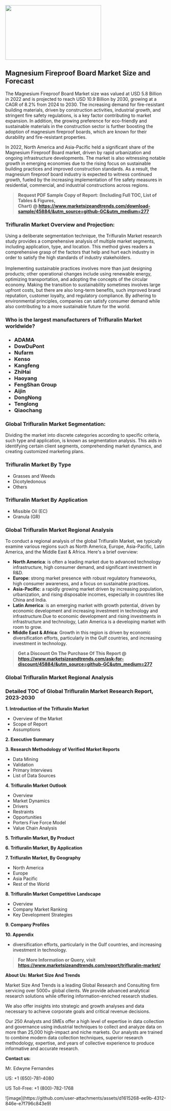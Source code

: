 <p><img class="alignnone size-medium wp-image-20088" src="https://ffe5etoiles.com/wp-content/uploads/2024/12/MST1-300x171.png" alt="" width="300" height="171" /></p><h2>Magnesium Fireproof Board Market Size and Forecast</h2><p>The Magnesium Fireproof Board Market size was valued at USD 5.8 Billion in 2022 and is projected to reach USD 10.9 Billion by 2030, growing at a CAGR of 8.2% from 2024 to 2030. The increasing demand for fire-resistant building materials, driven by construction activities, industrial growth, and stringent fire safety regulations, is a key factor contributing to market expansion. In addition, the growing preference for eco-friendly and sustainable materials in the construction sector is further boosting the adoption of magnesium fireproof boards, which are known for their durability and fire-resistant properties.</p><p>In 2022, North America and Asia-Pacific held a significant share of the Magnesium Fireproof Board market, driven by rapid urbanization and ongoing infrastructure developments. The market is also witnessing notable growth in emerging economies due to the rising focus on sustainable building practices and improved construction standards. As a result, the magnesium fireproof board industry is expected to witness continued growth, fueled by the increasing implementation of fire safety measures in residential, commercial, and industrial constructions across regions.</p></p><blockquote id="" class=""><strong>Request PDF Sample Copy of Report: (Including Full TOC, List of Tables &amp; Figures, Chart)&nbsp;@&nbsp;<strong><a href="https://www.marketsizeandtrends.com/download-sample/45884/&utm_source=github-GC&utm_medium=277" target="_blank">https://www.marketsizeandtrends.com/download-sample/45884/&utm_source=github-GC&utm_medium=277</a></strong></strong></blockquote><h3 id="" class="">Trifluralin Market&nbsp;Overview and Projection:</h3><p id="" class="">Using a deliberate segmentation technique, the Trifluralin Market research study provides a comprehensive analysis of multiple market segments, including application, type, and location. This method gives readers a comprehensive grasp of the factors that help and hurt each industry in order to satisfy the high standards of industry stakeholders. <br /> <br />Implementing sustainable practices involves more than just designing products; other operational changes include using renewable energy, optimizing transportation, and adopting the concepts of the circular economy. Making the transition to sustainability sometimes involves large upfront costs, but there are also long-term benefits, such improved brand reputation, customer loyalty, and regulatory compliance. By adhering to environmental principles, companies can satisfy consumer demand while also contributing to a more sustainable future for the world.</p><h3 id="" class="">Who is the largest manufacturers of&nbsp;Trifluralin Market worldwide?</h3><h3 class=""><p><ul><li>ADAMA </li><li> DowDuPont </li><li> Nufarm </li><li> Kenso </li><li> Kangfeng </li><li> ZhiHai </li><li> Haoyang </li><li> FengShan Group </li><li> Aijin </li><li> DongNong </li><li> Tenglong </li><li> Qiaochang</li></ul></p></h3><h3 id="" class="">Global&nbsp;Trifluralin Market Segmentation:</h3><p id="" class="">Dividing the market into discrete categories according to specific criteria, such type and application, is known as segmentation analysis. This aids in identifying certain client segments, comprehending market dynamics, and creating customized marketing plans.</p><h3 id="" class="">Trifluralin Market&nbsp;By Type</h3><p><p><ul><li>Grasses and Weeds</li><li> Dicotyledonous</li><li> Others</p></li></ul></p></p><h3 id="" class="">Trifluralin Market&nbsp;By Application</h3><p class=""><p><ul><li>Missible Oil (EC)</li><li> Granula (GR)</li></ul></p></p><h3 id="" class="">Global Trifluralin Market Regional Analysis</h3><p id="" class="">To conduct a regional analysis of the global Trifluralin Market, we typically examine various regions such as North America, Europe, Asia-Pacific, Latin America, and the Middle East &amp; Africa. Here's a brief overview:</p><ul><li><strong>North America</strong>: is often a leading market due to advanced technology infrastructure, high consumer demand, and significant investment in R&amp;D.</li><li><strong>Europe</strong>: strong market presence with robust regulatory frameworks, high consumer awareness, and a focus on sustainable practices.</li><li><strong>Asia-Pacific</strong>: a rapidly growing market driven by increasing population, urbanization, and rising disposable incomes, especially in countries like China and India.</li><li><strong>Latin America</strong>: is an emerging market with growth potential, driven by economic development and increasing investment in technology and infrastructure.Due to economic development and rising investments in infrastructure and technology, Latin America is a developing market with room to grow.</li><li><strong>Middle East &amp; Africa</strong>: Growth in this region is driven by economic diversification efforts, particularly in the Gulf countries, and increasing investment in technology.</li></ul><blockquote id="" class=""><strong>Get a Discount On The Purchase Of This Report @ <strong><a href="https://www.marketsizeandtrends.com/ask-for-discount/45884/&utm_source=github-GC&utm_medium=277" target="_blank">https://www.marketsizeandtrends.com/ask-for-discount/45884/&utm_source=github-GC&utm_medium=277</a></strong></strong></blockquote><h3 id="" class="">Global Trifluralin Market Regional Analysis</h3><h3 id="" class="">Detailed TOC of Global Trifluralin Market Research Report, 2023-2030</h3><p id="" class=""><strong>1. Introduction of the Trifluralin Market</strong></p><ul><li>Overview of the Market</li><li>Scope of Report</li><li>Assumptions</li></ul><p id="" class=""><strong>2. Executive Summary</strong></p><p id="" class=""><strong>3. Research Methodology of Verified Market Reports</strong></p><ul><li>Data Mining</li><li>Validation</li><li>Primary Interviews</li><li>List of Data Sources</li></ul><p id="" class=""><strong>4. Trifluralin Market Outlook</strong></p><ul><li>Overview</li><li>Market Dynamics</li><li>Drivers</li><li>Restraints</li><li>Opportunities</li><li>Porters Five Force Model</li><li>Value Chain Analysis</li></ul><p id="" class=""><strong>5. Trifluralin Market, By Product</strong></p><p id="" class=""><strong>6. Trifluralin Market, By Application</strong></p><p id="" class=""><strong>7. Trifluralin Market, By Geography</strong></p><ul><li>North America</li><li>Europe</li><li>Asia Pacific</li><li>Rest of the World</li></ul><p id="" class=""><strong>8. Trifluralin Market Competitive Landscape</strong></p><ul><li>Overview</li><li>Company Market Ranking</li><li>Key Development Strategies</li></ul><p id="" class=""><strong>9. Company Profiles</strong></p><p id="" class=""><strong>10. Appendix</strong></p><ul><li>diversification efforts, particularly in the Gulf countries, and increasing investment in technology.</li></ul><blockquote id="" class=""><strong>For More Information or Query, visit <strong><strong><a href="https://www.marketsizeandtrends.com/report/trifluralin-market/" target="_blank">https://www.marketsizeandtrends.com/report/trifluralin-market/</a></strong></strong></strong></blockquote><p id="" class=""><strong>About Us: Market Size And Trends</strong></p><p id="" class="">Market Size And Trends is a leading Global Research and Consulting firm servicing over 5000+ global clients. We provide advanced analytical research solutions while offering information-enriched research studies.</p><p id="" class="">We also offer insights into strategic and growth analyses and data necessary to achieve corporate goals and critical revenue decisions.</p><p id="" class="">Our 250 Analysts and SMEs offer a high level of expertise in data collection and governance using industrial techniques to collect and analyze data on more than 25,000 high-impact and niche markets. Our analysts are trained to combine modern data collection techniques, superior research methodology, expertise, and years of collective experience to produce informative and accurate research.</p><p id="" class=""><strong>Contact us:</strong></p><p id="" class="">Mr. Edwyne Fernandes</p><p id="" class="">US: +1 (650)-781-4080</p><p id="" class="">US Toll-Free: +1 (800)-782-1768</p>
![image](https://github.com/user-attachments/assets/d1615268-ee9b-4312-846e-e7f796c843e9)
